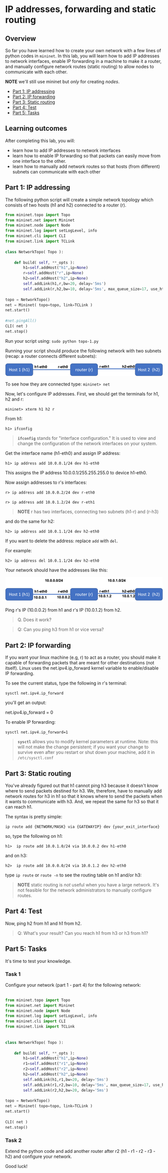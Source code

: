# IP addresses, forwarding and static routing

## Overview

So far you have learned how to create your own network with a few lines of python codes in `mininet`. In this lab, you will learn how to add IP addresses to network interfaces, enable IP forwarding in a machine to make it a router, and manually configure network routes (static routing) to allow nodes to communicate with each other. 

**NOTE** we'll still use mininet but *only* for creating *nodes*.

* [Part 1: IP addressing](#part-1-ip-addressing)
* [Part 2: IP forwarding](#part-2-ip-forwarding)
* [Part 3: Static routing](#part-3-static-routing)
* [Part 4: Test](#part-4-test)
* [Part 5: Tasks](#part-5-tasks)



## Learning outcomes

After completing this lab, you will:

* learn how to add IP addresses to network interfaces
* learn how to enable IP forwarding so that packets can easily move from one interface to the other. 
* learn how to manually add network routes so that hosts (from different) subnets can communicate with each other


## Part 1: IP addressing

The following python script will create a simple network topology which consists of two hosts (h1 and h2) connected to a router (r).

```python
from mininet.topo import Topo
from mininet.net import Mininet
from mininet.node import Node
from mininet.log import setLogLevel, info
from mininet.cli import CLI
from mininet.link import TCLink

class NetworkTopo( Topo ):

    def build( self, **_opts ):
        h1=self.addHost("h1",ip=None)
        r=self.addHost("r",ip=None)
        h2=self.addHost("h2",ip=None)
        self.addLink(h1,r,bw=20, delay='5ms')
        self.addLink(r,h2,bw=10, delay='5ms', max_queue_size=17, use_htb=True)

topo = NetworkTopo()
net = Mininet( topo=topo, link=TCLink )
net.start()

#net.pingAll()
CLI( net )
net.stop()

```


Run your script using: `sudo python topo-1.py`

Running your script should produce the following network with two subnets (recap: a router connects different subnets):

![A simple network topology](topo-1.png)

To see how they are connected type: `mininet> net`

Now, let's configure IP addresses. First, we should get the terminals for h1, h2 and r:

`mininet> xterm h1 h2 r`

From h1:

`h1> ifconfig`

> **`ifconfig`** stands for "interface configuration." It is used to view and change the configuration of the network interfaces on your system.


Get the interface name (h1-eth0) and assign IP address:

`h1> ip address add 10.0.0.1/24 dev h1-eth0`

This assigns the IP address 10.0.0.1/255.255.255.0 to device h1-eth0.

Now assign addresses to r's interfaces:

`r> ip address add 10.0.0.2/24 dev r-eth0`

`r> ip address add 10.0.1.2/24 dev r-eth1`

> **NOTE** r has two interfaces, connecting two subnets (h1-r) and (r-h3)


and do the same for h2:


`h2> ip address add 10.0.1.1/24 dev h2-eth0`


If you want to delete the address: replace `add` with `del`.

For example:

`h2> ip address del 10.0.1.1/24 dev h2-eth0`

Your network should have the addresses like this:

![A simple network topology with addresses](topo-2.png)


Ping r's IP (10.0.0.2) from h1 and r's IP (10.0.1.2) from h2. 

> Q. Does it work?

> Q: Can you ping h3 from h1 or vice versa? 

## Part 2: IP forwarding

If you want your linux machine (e.g, r) to act as a router, you should make it capable of forwarding packets that are meant for other destinations (not itself). Linux uses the net.ipv4.ip_forward kernel variable to enable/disable IP forwarding.

To see the current status, type the following in r's terminal:

`sysctl net.ipv4.ip_forward`

you'll get an output: 

net.ipv4.ip_forward = 0

To enable IP forwarding:

`sysctl net.ipv4.ip_forward=1`

> **`sysctl`** allows you to modify kernel parameters at runtime. Note: this will not make the change persistent; if you want your change to survive even after you restart or shut down your machine, add it in `/etc/sysctl.conf`


## Part 3: Static routing

You've already figured out that h1 cannot ping h3 because it doesn't know where to send packets destined for h3. We, therefore, have to manually add network routes for h3 in h1 so that it knows where to send the packets when it wants to communicate with h3. And, we repeat the same for h3 so that it can reach h1.

The syntax is pretty simple:

`ip route add {NETWORK/MASK} via {GATEWAYIP} dev {your_exit_interface}`

so, type the following on h1:

`h1>  ip route add 10.0.1.0/24 via 10.0.0.2 dev h1-eth0`

and on h3:

`h2>  ip route add 10.0.0.0/24 via 10.0.1.2 dev h2-eth0`

type `ip route` or `route -n` to see the routing table on h1 and/or h3:


> **NOTE** static routing is *not* useful when you have a large network. It's not feasible for the network administrators to manually configure routes. 

## Part 4: Test

Now, ping h2 from h1 and h1 from h2.

> Q: What's your result? Can you reach h1 from h3 or h3 from h1?


## Part 5: Tasks

It's time to test your knowledge. 

### Task 1

Configure your network (part 1 - part 4) for the following network:

 
```python

from mininet.topo import Topo
from mininet.net import Mininet
from mininet.node import Node
from mininet.log import setLogLevel, info
from mininet.cli import CLI
from mininet.link import TCLink


class NetworkTopo( Topo ):

    def build( self, **_opts ):
        h1=self.addHost("h1",ip=None)
        r1=self.addHost("r1",ip=None)
        r2=self.addHost("r2",ip=None)
        h2=self.addHost("h2",ip=None)
        self.addLink(h1,r1,bw=20, delay='5ms')
        self.addLink(r1,r2,bw=10, delay='5ms', max_queue_size=17, use_htb=True)
        self.addLink(r2,h2,bw=20, delay='5ms')

topo = NetworkTopo()
net = Mininet( topo=topo, link=TCLink )
net.start()

CLI( net )
net.stop()

```


### Task 2

Extend the python code and add another router after r2 (h1 - r1 - r2 - r3 - h2)
and configure your network.


Good luck!